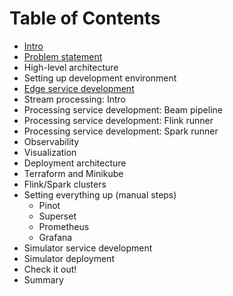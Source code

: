 # Table of Contents

* [Intro](./Intro.md)
* [Problem statement](./Problem_statement.md)
* High-level architecture
* Setting up development environment
* [Edge service development](./Edge_service_development.md)
* Stream processing: Intro
* Processing service development: Beam pipeline
* Processing service development: Flink runner
* Processing service development: Spark runner
* Observability
* Visualization
* Deployment architecture
* Terraform and Minikube
* Flink/Spark clusters
* Setting everything up (manual steps)
  * Pinot
  * Superset
  * Prometheus
  * Grafana
* Simulator service development
* Simulator deployment
* Check it out!
* Summary
